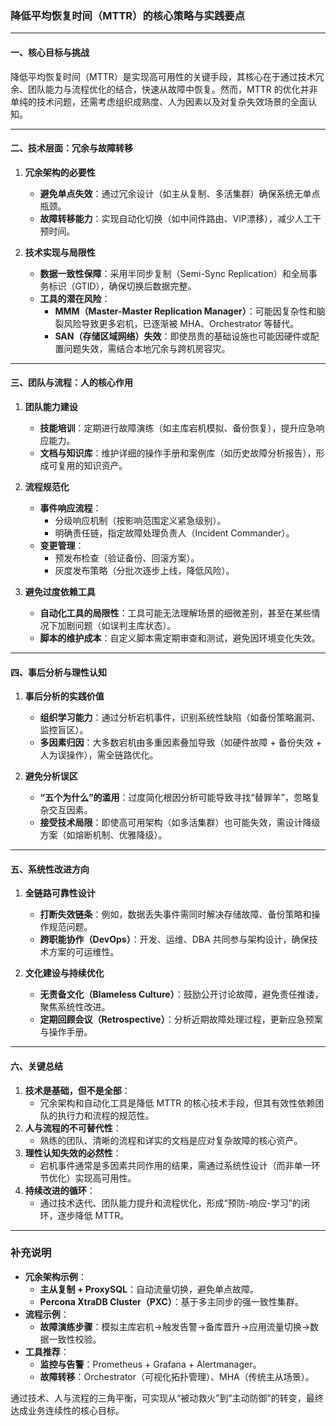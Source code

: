 ### **降低平均恢复时间（MTTR）的核心策略与实践要点**

---

#### **一、核心目标与挑战**
降低平均恢复时间（MTTR）是实现高可用性的关键手段，其核心在于通过技术冗余、团队能力与流程优化的结合，快速从故障中恢复。然而，MTTR 的优化并非单纯的技术问题，还需考虑组织成熟度、人为因素以及对复杂失效场景的全面认知。

---

#### **二、技术层面：冗余与故障转移**
1. **冗余架构的必要性**  
   - **避免单点失效**：通过冗余设计（如主从复制、多活集群）确保系统无单点瓶颈。  
   - **故障转移能力**：实现自动化切换（如中间件路由、VIP漂移），减少人工干预时间。  

2. **技术实现与局限性**  
   - **数据一致性保障**：采用半同步复制（Semi-Sync Replication）和全局事务标识（GTID），确保切换后数据完整。  
   - **工具的潜在风险**：  
     - **MMM（Master-Master Replication Manager）**：可能因复杂性和脑裂风险导致更多宕机，已逐渐被 MHA、Orchestrator 等替代。  
     - **SAN（存储区域网络）失效**：即使昂贵的基础设施也可能因硬件或配置问题失效，需结合本地冗余与跨机房容灾。  

---

#### **三、团队与流程：人的核心作用**
1. **团队能力建设**  
   - **技能培训**：定期进行故障演练（如主库宕机模拟、备份恢复），提升应急响应能力。  
   - **文档与知识库**：维护详细的操作手册和案例库（如历史故障分析报告），形成可复用的知识资产。  

2. **流程规范化**  
   - **事件响应流程**：  
     - 分级响应机制（按影响范围定义紧急级别）。  
     - 明确责任链，指定故障处理负责人（Incident Commander）。  
   - **变更管理**：  
     - 预发布检查（验证备份、回滚方案）。  
     - 灰度发布策略（分批次逐步上线，降低风险）。  

3. **避免过度依赖工具**  
   - **自动化工具的局限性**：工具可能无法理解场景的细微差别，甚至在某些情况下加剧问题（如误判主库状态）。  
   - **脚本的维护成本**：自定义脚本需定期审查和测试，避免因环境变化失效。  

---

#### **四、事后分析与理性认知**
1. **事后分析的实践价值**  
   - **组织学习能力**：通过分析宕机事件，识别系统性缺陷（如备份策略漏洞、监控盲区）。  
   - **多因素归因**：大多数宕机由多重因素叠加导致（如硬件故障 + 备份失效 + 人为误操作），需全链路优化。  

2. **避免分析误区**  
   - **“五个为什么”的滥用**：过度简化根因分析可能导致寻找“替罪羊”，忽略复杂交互因素。  
   - **接受技术局限**：即使高可用架构（如多活集群）也可能失效，需设计降级方案（如熔断机制、优雅降级）。  

---

#### **五、系统性改进方向**
1. **全链路可靠性设计**  
   - **打断失效链条**：例如，数据丢失事件需同时解决存储故障、备份策略和操作规范问题。  
   - **跨职能协作（DevOps）**：开发、运维、DBA 共同参与架构设计，确保技术方案的可运维性。  

2. **文化建设与持续优化**  
   - **无责备文化（Blameless Culture）**：鼓励公开讨论故障，避免责任推诿，聚焦系统性改进。  
   - **定期回顾会议（Retrospective）**：分析近期故障处理过程，更新应急预案与操作手册。  

---

#### **六、关键总结**
1. **技术是基础，但不是全部**：  
   - 冗余架构和自动化工具是降低 MTTR 的核心技术手段，但其有效性依赖团队的执行力和流程的规范性。  
2. **人与流程的不可替代性**：  
   - 熟练的团队、清晰的流程和详实的文档是应对复杂故障的核心资产。  
3. **理性认知失效的必然性**：  
   - 宕机事件通常是多因素共同作用的结果，需通过系统性设计（而非单一环节优化）实现高可用性。  
4. **持续改进的循环**：  
   - 通过技术迭代、团队能力提升和流程优化，形成“预防-响应-学习”的闭环，逐步降低 MTTR。  

--- 

### **补充说明**
- **冗余架构示例**：  
  - **主从复制 + ProxySQL**：自动流量切换，避免单点故障。  
  - **Percona XtraDB Cluster（PXC）**：基于多主同步的强一致性集群。  
- **流程示例**：  
  - **故障演练步骤**：模拟主库宕机→触发告警→备库晋升→应用流量切换→数据一致性校验。  
- **工具推荐**：  
  - **监控与告警**：Prometheus + Grafana + Alertmanager。  
  - **故障转移**：Orchestrator（可视化拓扑管理）、MHA（传统主从场景）。  

通过技术、人与流程的三角平衡，可实现从“被动救火”到“主动防御”的转变，最终达成业务连续性的核心目标。